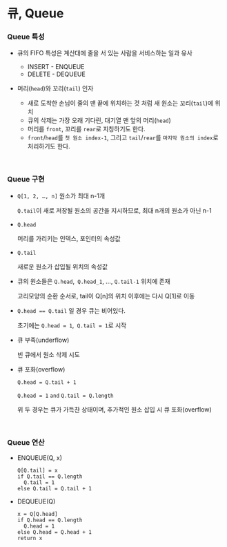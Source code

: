 # 큐, Queue

### Queue 특성

- 큐의 FIFO 특성은 계산대에 줄을 서  있는 사람을 서비스하는 일과 유사

  - INSERT - ENQUEUE
  - DELETE - DEQUEUE
- 머리(`head`)와 꼬리(`tail`) 인자

  - 새로 도착한 손님이 줄의 맨 끝에 위치하는 것 처럼 새 원소는 꼬리(`tail`)에 위치
  - 큐의 삭제는 가장 오래 기다린, 대기열 맨 앞의 머리(`head`)
  - 머리를 `front`, 꼬리를 `rear`로 지칭하기도 한다.
  - `front`/`head`를 `첫 원소 index-1`, 그리고 `tail`/`rear`를 `마지막 원소의 index`로 처리하기도 한다.

<br>

### Queue 구현

- `Q[1, 2, …, n]` 원소가 최대 n-1개

  `Q.tail`이 새로 저장될 원소의 공간을 지시하므로, 최대 n개의 원소가 아닌 n-1

- `Q.head`

  머리를 가리키는 인덱스, 포인터의 속성값

- `Q.tail`

  새로운 원소가 삽입될 위치의 속성값

- 큐의 원소들은 `Q.head`,` Q.head_1`, …, `Q.tail-1` 위치에 존재

  고리모양의 순환 순서로, tail이 Q[n]의 위치 이후에는 다시 Q[1]로 이동

- `Q.head == Q.tail` 일 경우 큐는 비어있다.

  초기에는 `Q.head = 1`,` Q.tail = 1`로 시작

- 큐 부족(underflow)

  빈 큐에서 원소 삭제 시도

- 큐 포화(overflow)

  `Q.head = Q.tail + 1`

  `Q.head = 1` `and` `Q.tail = Q.length`

  위 두 경우는 큐가 가득찬 상태이며, 추가적인 원소 삽입 시 큐 포화(overflow)

<br>

### Queue 연산

- ENQUEUE(Q, x)

  ```
  Q[Q.tail] = x
  if Q.tail == Q.length
  	Q.tail = 1
  else Q.tail = Q.tail + 1
  ```

- DEQUEUE(Q)

  ```
  x = Q[Q.head]
  if Q.head == Q.length
  	Q.head = 1
  else Q.head = Q.head + 1
  return x
  ```